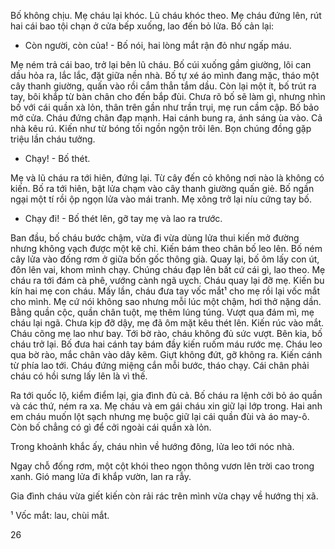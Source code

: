 Bố không chịu. Mẹ cháu lại khóc. Lũ cháu khóc theo. Mẹ cháu đứng lên, rút hai cái bao tội chạn ở cửa bếp xuống, lao đến bỏ lửa. Bố cản lại:

- Còn người, còn của! - Bố nói, hai lòng mắt rận đỏ như ngấp máu.

Mẹ ném trả cái bao, trở lại bên lũ cháu. Bố cúi xuống gầm giường, lôi can dầu hỏa ra, lắc lắc, đặt giữa nền nhà. Bố tự xé áo mình đang mặc, tháo một cây thanh giường, quấn vào rồi cắm thẳn tắm dầu. Còn lại một ít, bố trút ra tay, bôi khắp từ bàn chân cho đến bắp đùi. Chưa rõ bố sẽ làm gì, nhưng nhìn bố với cái quần xà lỏn, thân trên gần như trần trụi, mẹ run cầm cập. Bố bảo mở cửa. Cháu đứng chân đạp mạnh. Hai cánh bung ra, ánh sáng ùa vào. Cả nhà kêu rú. Kiến như từ bóng tối ngồn ngộn trôi lên. Bọn chúng đồng gặp triệu lần cháu tưởng.

- Chạy! - Bố thét.

Mẹ và lũ cháu ra tới hiên, đứng lại. Từ cây đến cỏ không nơi nào là không có kiến. Bố ra tới hiên, bật lửa chạm vào cây thanh giường quấn giẻ. Bố ngần ngại một tí rồi ộp ngọn lửa vào mái tranh. Mẹ xông trở lại níu cứng tay bố.

- Chạy đi! - Bố thét lên, gỡ tay mẹ và lao ra trước.

Ban đầu, bố cháu bước chậm, vừa đi vừa dùng lửa thui kiến mở đường nhưng không vạch được một kẽ chỉ. Kiến bám theo chân bố leo lên. Bố ném cây lửa vào đống rơm ở giữa bốn gốc thông già. Quay lại, bố ôm lấy con út, đôn lên vai, khom mình chạy. Chúng cháu đạp lên bất cứ cái gì, lao theo. Mẹ cháu ra tới đám cà phê, vướng cành ngã uỵch. Cháu quay lại đỡ mẹ. Kiến bu kín hai mẹ con cháu. Mấy lần, cháu đưa tay vốc mắt¹ cho mẹ rồi lại vốc mắt cho mình. Mẹ cứ nói không sao nhưng mỗi lúc một chậm, hơi thở nặng dần. Bằng quần cộc, quần chân tuột, mẹ thêm lúng túng. Vượt qua đám mì, mẹ cháu lại ngã. Chưa kịp đỡ dậy, mẹ đã ôm mặt kêu thét lên. Kiến rúc vào mắt. Cháu cõng mẹ lao như bay. Tới bờ rào, cháu không đủ sức vượt. Bên kia, bố cháu trở lại. Bố đưa hai cánh tay bám đầy kiến ruốm máu rước mẹ. Cháu leo qua bờ rào, mắc chân vào dây kẽm. Giựt không đứt, gỡ không ra. Kiến cánh từ phía lao tới. Cháu đứng miệng cắn mỗi bước, tháo chạy. Cái chân phải cháu có hồi sưng lấy lên là vì thế.

Ra tới quốc lộ, kiểm điểm lại, gia đình đủ cả. Bố cháu ra lệnh cởi bỏ áo quần và các thứ, ném ra xa. Mẹ cháu và em gái cháu xin giữ lại lớp trong. Hai anh em cháu muốn lột sạch nhưng mẹ buộc giữ lại cái quần đùi và áo may-ô. Còn bố chẳng có gì để cởi ngoài cái quần xà lỏn.

Trong khoảnh khắc ấy, cháu nhìn về hướng đông, lửa leo tới nóc nhà.

Ngay chỗ đống rơm, một cột khói theo ngọn thông vươn lên trời cao trong xanh. Gió mang lửa đi khắp vườn, lan ra rẫy.

Gia đình cháu vừa giết kiến còn rải rác trên mình vừa chạy về hướng thị xã.

¹ Vốc mắt: lau, chùi mắt.

26